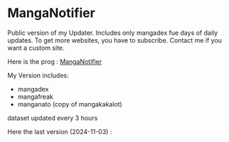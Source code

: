 # MangaNotifier
Public version of my Updater. Includes only mangadex fue days of daily updates.  To get more websites, you have to subscribe.  Contact me if you want a custom site.

Here is the prog : [MangaNotifier](https://github.com/Ellimaaac/MangaNotifier/blob/main/MangaNotifier.py)

My Version includes: 
- mangadex
- mangafreak
- manganato (copy of mangakakalot)

dataset updated every 3 hours


Here the last version (2024-11-03) : 
